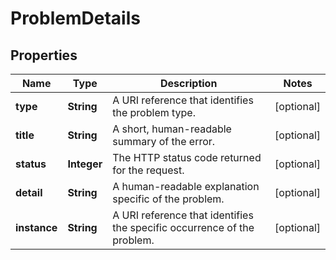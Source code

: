 

# ProblemDetails


## Properties

| Name | Type | Description | Notes |
|------------ | ------------- | ------------- | -------------|
|**type** | **String** | A URI reference that identifies the problem type. |  [optional] |
|**title** | **String** | A short, human-readable summary of the error. |  [optional] |
|**status** | **Integer** | The HTTP status code returned for the request. |  [optional] |
|**detail** | **String** | A human-readable explanation specific of the problem. |  [optional] |
|**instance** | **String** | A URI reference that identifies the specific occurrence of the problem. |  [optional] |



